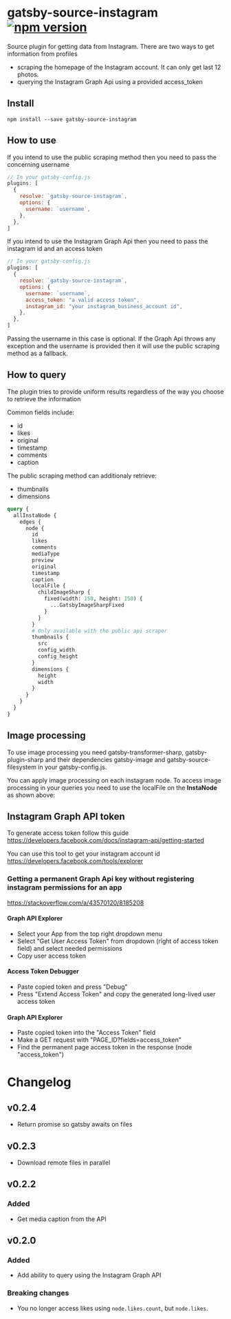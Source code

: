# gatsby-source-instagram [![npm version](https://badge.fury.io/js/gatsby-source-instagram.svg)](https://badge.fury.io/js/gatsby-source-instagram)

Source plugin for getting data from Instagram. There are two ways to get information from profiles

- scraping the homepage of the Instagram account. It can only get last 12 photos.
- querying the Instagram Graph Api using a provided access_token

## Install

`npm install --save gatsby-source-instagram`

## How to use

If you intend to use the public scraping method then you need to pass the concerning username

```javascript
// In your gatsby-config.js
plugins: [
  {
    resolve: `gatsby-source-instagram`,
    options: {
      username: `username`,
    },
  },
]
```

If you intend to use the Instagram Graph Api then you need to pass the instagram id and an access token

```javascript
// In your gatsby-config.js
plugins: [
  {
    resolve: `gatsby-source-instagram`,
    options: {
      username: `username`,
      access_token: "a valid access token",
      instagram_id: "your instagram_business_account id",
    },
  },
]
```

Passing the username in this case is optional. If the Graph Api throws any exception and the username is provided then it will use the public scraping method as a fallback.

## How to query

The plugin tries to provide uniform results regardless of the way you choose to retrieve the information

Common fields include:

- id
- likes
- original
- timestamp
- comments
- caption

The public scraping method can additionaly retrieve:

- thumbnails
- dimensions

```graphql
query {
  allInstaNode {
    edges {
      node {
        id
        likes
        comments
        mediaType
        preview
        original
        timestamp
        caption
        localFile {
          childImageSharp {
            fixed(width: 150, height: 150) {
              ...GatsbyImageSharpFixed
            }
          }
        }
        # Only available with the public api scraper
        thumbnails {
          src
          config_width
          config_height
        }
        dimensions {
          height
          width
        }
      }
    }
  }
}
```

## Image processing

To use image processing you need gatsby-transformer-sharp, gatsby-plugin-sharp and their dependencies gatsby-image and gatsby-source-filesystem in your gatsby-config.js.

You can apply image processing on each instagram node. To access image processing in your queries you need to use the localFile on the **InstaNode** as shown above:

## Instagram Graph API token

To generate access token follow this guide https://developers.facebook.com/docs/instagram-api/getting-started

You can use this tool to get your instagram account id https://developers.facebook.com/tools/explorer

### Getting a permanent Graph Api key without registering instagram permissions for an app

https://stackoverflow.com/a/43570120/8185208

#### Graph API Explorer

- Select your App from the top right dropdown menu
- Select "Get User Access Token" from dropdown (right of access token field) and select needed permissions
- Copy user access token

#### Access Token Debugger

- Paste copied token and press "Debug"
- Press "Extend Access Token" and copy the generated long-lived user access token

#### Graph API Explorer

- Paste copied token into the "Access Token" field
- Make a GET request with "PAGE_ID?fields=access_token"
- Find the permanent page access token in the response (node "access_token")

# Changelog

## v0.2.4

- Return promise so gatsby awaits on files

## v0.2.3

- Download remote files in parallel

## v0.2.2

### Added

- Get media caption from the API

## v0.2.0

### Added

- Add ability to query using the Instagram Graph API

### Breaking changes

- You no longer access likes using `node.likes.count`, but `node.likes`.
